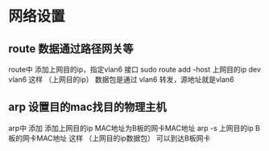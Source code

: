 # 网络设置

## route 数据通过路径网关等
route中 添加上网目的ip，指定vlan6 接口 
sudo route add -host  上网目的ip  dev vlan6
这样  （上网目的ip） 数据包是通过 vlan6 转发，源地址就是vlan6 

## arp  设置目的mac找目的物理主机 
arp中 添加 添加上网目的ip MAC地址为B板的网卡MAC地址
arp -s   上网目的ip   B板的网卡MAC地址
这样  （上网目的ip数据包） 可以到达B板网卡 
